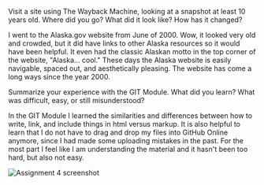 Visit a site using The Wayback Machine, looking at a snapshot at least 10 years old. Where did you go? What did it look like? How has it changed?

  I went to the Alaska.gov website from June of 2000. Wow, it looked very old and crowded, but it did have links to other Alaska resources so it would have been helpful. It even had the classic Alaskan motto in the top corner of the website, "Alaska... cool." These days the Alaska website is easily navigable, spaced out, and aesthetically pleasing. The website has come a long ways since the year 2000.

Summarize your experience with the GIT Module. What did you learn? What was difficult, easy, or still misunderstood?

  In the GIT Module I learned the similarities and differences between how to write, link, and include things in html versus markup. It is also helpful to learn that I do
  not have to drag and drop my files into GitHub Online anymore, since I had made some uploading mistakes in the past. For the most part I feel like I am understanding the material and it hasn't been too hard, but also not easy.

![Assignment 4 screenshot]("./images/Ass4_screenshot.png")
